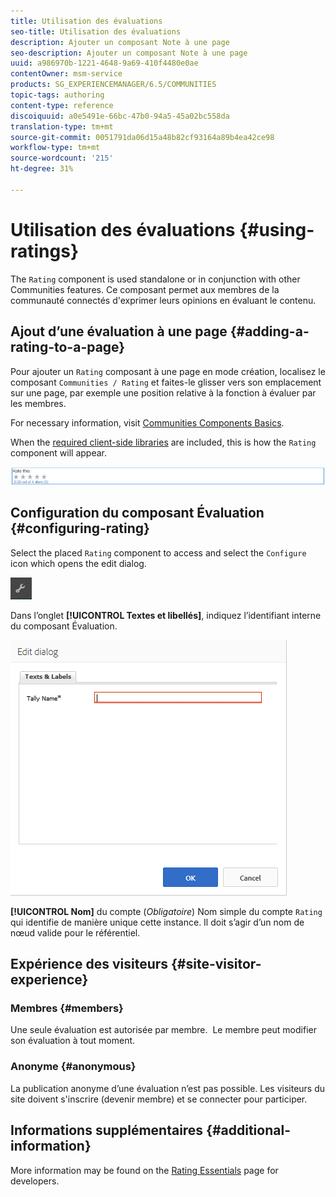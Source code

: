 ```yaml
---
title: Utilisation des évaluations
seo-title: Utilisation des évaluations
description: Ajouter un composant Note à une page
seo-description: Ajouter un composant Note à une page
uuid: a986970b-1221-4648-9a69-410f4480e0ae
contentOwner: msm-service
products: SG_EXPERIENCEMANAGER/6.5/COMMUNITIES
topic-tags: authoring
content-type: reference
discoiquuid: a0e5491e-66bc-47b0-94a5-45a02bc558da
translation-type: tm+mt
source-git-commit: 0051791da06d15a48b82cf93164a89b4ea42ce98
workflow-type: tm+mt
source-wordcount: '215'
ht-degree: 31%

---
```



# Utilisation des évaluations {#using-ratings}

The `Rating` component is used standalone or in conjunction with other Communities features. Ce composant permet aux membres de la communauté connectés d&#39;exprimer leurs opinions en évaluant le contenu.

## Ajout d’une évaluation à une page {#adding-a-rating-to-a-page}

Pour ajouter un `Rating` composant à une page en mode création, localisez le composant `Communities / Rating` et faites-le glisser vers son emplacement sur une page, par exemple une position relative à la fonction à évaluer par les membres.

For necessary information, visit [Communities Components Basics](basics.md).

When the [required client-side libraries](rating-basics.md#essentials-for-client-side) are included, this is how the `Rating` component will appear.

![Évaluation](assets/rating.png)

## Configuration du composant Évaluation {#configuring-rating}

Select the placed `Rating` component to access and select the `Configure` icon which opens the edit dialog.

![configure-new](assets/configure-new.png)

Dans l’onglet **[!UICONTROL Textes et libellés]**, indiquez l’identifiant interne du composant Évaluation.

![tallyname](assets/tallyname.png)

**[!UICONTROL Nom]** du compte (*Obligatoire*) Nom simple du compte `Rating` qui identifie de manière unique cette instance. Il doit s’agir d’un nom de nœud valide pour le référentiel.

## Expérience des visiteurs {#site-visitor-experience}

### Membres {#members}

Une seule évaluation est autorisée par membre.  Le membre peut modifier son évaluation à tout moment.

### Anonyme {#anonymous}

La publication anonyme d’une évaluation n’est pas possible. Les visiteurs du site doivent s&#39;inscrire (devenir membre) et se connecter pour participer.

## Informations supplémentaires {#additional-information}

More information may be found on the [Rating Essentials](rating-basics.md) page for developers.
